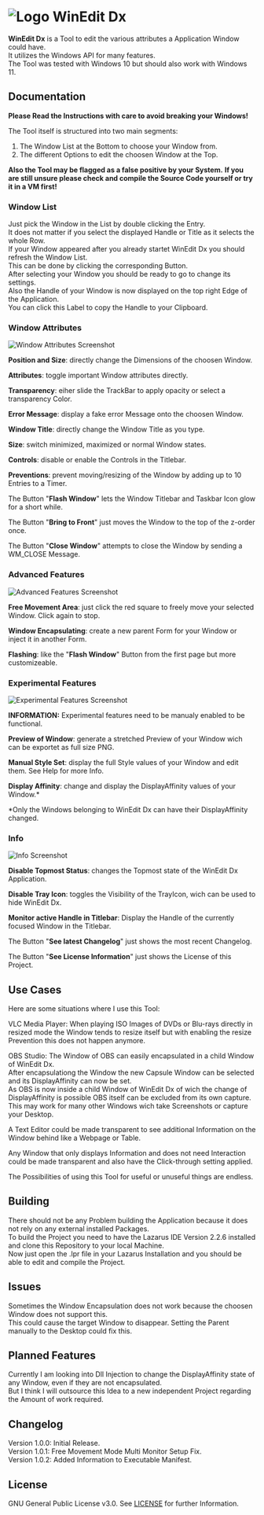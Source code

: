 # ![Logo](https://github.com/EthernalStar/WinEdit-Dx/blob/main/Icon.png?raw=true) WinEdit Dx

**WinEdit Dx** is a Tool to edit the various attributes a Application Window could have.  
It utilizes the Windows API for many features.  
The Tool was tested with Windows 10 but should also work with Windows 11.  
  

## Documentation

**Please Read the Instructions with care to avoid breaking your Windows!**  
  
The Tool itself is structured into two main segments:  
1. The Window List at the Bottom to choose your Window from.
2. The different Options to edit the choosen Window at the Top.
  
**Also the Tool may be flagged as a false positive by your System.**
**If you are still unsure please check and compile the Source Code yourself or try it in a VM first!**  

### Window List

Just pick the Window in the List by double clicking the Entry.  
It does not matter if you select the displayed Handle or Title as it selects the whole Row.  
If your Window appeared after you already startet WinEdit Dx you should refresh the Window List.  
This can be done by clicking the corresponding Button.  
After selecting your Window you should be ready to go to change its settings.  
Also the Handle of your Window is now displayed on the top right Edge of the Application.  
You can click this Label to copy the Handle to your Clipboard.  
  

### Window Attributes

![Window Attributes Screenshot](https://github.com/EthernalStar/WinEdit-Dx/blob/main/Images/WinEdit%20Dx%2001.png?raw=true)

**Position and Size**: directly change the Dimensions of the choosen Window.  

**Attributes**: toggle important Window attributes directly.  

**Transparency**: eiher slide the TrackBar to apply opacity or select a transparency Color.  

**Error Message**: display a fake error Message onto the choosen Window.  

**Window Title**: directly change the Window Title as you type.  

**Size**: switch minimized, maximized or normal Window states.  

**Controls**: disable or enable the Controls in the Titlebar.  

**Preventions**: prevent moving/resizing of the Window by adding up to 10 Entries to a Timer.  

The Button "**Flash Window**" lets the Window Titlebar and Taskbar Icon glow for a short while.  

The Button "**Bring to Front**" just moves the Window to the top of the z-order once.  

The Button "**Close Window**" attempts to close the Window by sending a WM_CLOSE Message.  
  

### Advanced Features

![Advanced Features Screenshot](https://github.com/EthernalStar/WinEdit-Dx/blob/main/Images/WinEdit%20Dx%2002.png?raw=true)

**Free Movement Area**: just click the red square to freely move your selected Window. Click again to stop.  

**Window Encapsulating**:  create a new parent Form for your Window or inject it in another Form.  

**Flashing**: like the "**Flash Window**" Button from the first page but more customizeable.  
  

### Experimental Features

![Experimental Features Screenshot](https://github.com/EthernalStar/WinEdit-Dx/blob/main/Images/WinEdit%20Dx%2003.png?raw=true)

**INFORMATION:** Experimental features need to be manualy enabled to be functional.


**Preview of Window**: generate a stretched Preview of your Window wich can be exportet as full size PNG.  

**Manual Style Set**: display the full Style values of your Window and edit them. See Help for more Info.  

**Display Affinity**: change and display the DisplayAffinity values of your Window.*  

*Only the Windows belonging to WinEdit Dx can have their DisplayAffinity changed.
  

### Info

![Info Screenshot](https://github.com/EthernalStar/WinEdit-Dx/blob/main/Images/WinEdit%20Dx%2004.png?raw=true)

**Disable Topmost Status**: changes the Topmost state of the WinEdit Dx Application.  

**Disable Tray Icon**: toggles the Visibility of the TrayIcon, wich can be used to hide WinEdit Dx.  

**Monitor active Handle in Titlebar**: Display the Handle of the currently focused Window in the Titlebar.  

The Button "**See latest Changelog**" just shows the most recent Changelog.  

The Button "**See License Information**" just shows the License of this Project.  
  

## Use Cases

Here are some situations where I use this Tool:  

VLC Media Player: When playing ISO Images of DVDs or Blu-rays directly in resized mode the Window tends to resize itself but with enabling the resize Prevention this does not happen anymore.  

OBS Studio: The Window of OBS can easily encapsulated in a child Window of WinEdit Dx.  
After encapsulationg the Window the new Capsule Window can be selected and its DisplayAffinity can now be set.  
As OBS is now inside a child Window of WinEdit Dx of wich the change of DisplayAffinity is possible OBS itself can be excluded from its own capture.
This may work for many other Windows wich take Screenshots or capture your Desktop.  

A Text Editor could be made transparent to see additional Information on the Window behind like a Webpage or Table.

Any Window that only displays Information and does not need Interaction could be made transparent and also have the Click-through setting applied.  

The Possibilities of using this Tool for useful or unuseful things are endless.  
  

## Building

There should not be any Problem building the Application because it does not rely on any external installed Packages.  
To build the Project you need to have the Lazarus IDE Version 2.2.6 installed and clone this Repository to your local Machine.  
Now just open the .lpr file in your Lazarus Installation and you should be able to edit and compile the Project.  
  

## Issues

Sometimes the Window Encapsulation does not work because the choosen Window does not support this.  
This could cause the target Window to disappear. Setting the Parent manually to the Desktop could fix this.  
  

## Planned Features

Currently I am looking into Dll Injection to change the DisplayAffinity state of any Window, even if they are not encapsulated.  
But I think I will outsource this Idea to a new independent Project regarding the Amount of work required.  
  

## Changelog

Version 1.0.0: Initial Release.  
Version 1.0.1: Free Movement Mode Multi Monitor Setup Fix.  
Version 1.0.2: Added Information to Executable Manifest.  
  

## License

GNU General Public License v3.0. See [LICENSE](https://github.com/EthernalStar/WinEdit-Dx/blob/main/LICENSE) for further Information.
